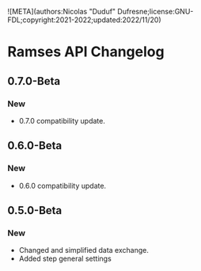 ![META](authors:Nicolas "Duduf" Dufresne;license:GNU-FDL;copyright:2021-2022;updated:2022/11/20)

# Ramses API Changelog

## 0.7.0-Beta

### New

- 0.7.0 compatibility update.

## 0.6.0-Beta

### New

- 0.6.0 compatibility update.

## 0.5.0-Beta

### New

- Changed and simplified data exchange.
- Added step general settings